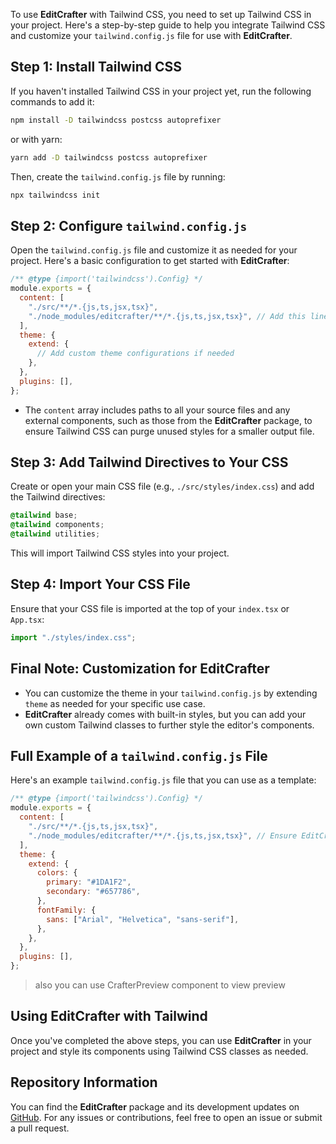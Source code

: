 To use **EditCrafter** with Tailwind CSS, you need to set up Tailwind CSS in your project. Here's a step-by-step guide to help you integrate Tailwind CSS and customize your `tailwind.config.js` file for use with **EditCrafter**.

## Step 1: Install Tailwind CSS

If you haven't installed Tailwind CSS in your project yet, run the following commands to add it:

```bash
npm install -D tailwindcss postcss autoprefixer
```

or with yarn:

```bash
yarn add -D tailwindcss postcss autoprefixer
```

Then, create the `tailwind.config.js` file by running:

```bash
npx tailwindcss init
```

## Step 2: Configure `tailwind.config.js`

Open the `tailwind.config.js` file and customize it as needed for your project. Here's a basic configuration to get started with **EditCrafter**:

```javascript
/** @type {import('tailwindcss').Config} */
module.exports = {
  content: [
    "./src/**/*.{js,ts,jsx,tsx}",
    "./node_modules/editcrafter/**/*.{js,ts,jsx,tsx}", // Add this line to include EditCrafter components
  ],
  theme: {
    extend: {
      // Add custom theme configurations if needed
    },
  },
  plugins: [],
};
```

- The `content` array includes paths to all your source files and any external components, such as those from the **EditCrafter** package, to ensure Tailwind CSS can purge unused styles for a smaller output file.

## Step 3: Add Tailwind Directives to Your CSS

Create or open your main CSS file (e.g., `./src/styles/index.css`) and add the Tailwind directives:

```css
@tailwind base;
@tailwind components;
@tailwind utilities;
```

This will import Tailwind CSS styles into your project.

## Step 4: Import Your CSS File

Ensure that your CSS file is imported at the top of your `index.tsx` or `App.tsx`:

```typescript
import "./styles/index.css";
```

## Final Note: Customization for **EditCrafter**

- You can customize the theme in your `tailwind.config.js` by extending `theme` as needed for your specific use case.
- **EditCrafter** already comes with built-in styles, but you can add your own custom Tailwind classes to further style the editor's components.

## Full Example of a `tailwind.config.js` File

Here's an example `tailwind.config.js` file that you can use as a template:

```javascript
/** @type {import('tailwindcss').Config} */
module.exports = {
  content: [
    "./src/**/*.{js,ts,jsx,tsx}",
    "./node_modules/editcrafter/**/*.{js,ts,jsx,tsx}", // Ensure EditCrafter components are included
  ],
  theme: {
    extend: {
      colors: {
        primary: "#1DA1F2",
        secondary: "#657786",
      },
      fontFamily: {
        sans: ["Arial", "Helvetica", "sans-serif"],
      },
    },
  },
  plugins: [],
};
```

> also you can use CrafterPreview component to view preview

## Using **EditCrafter** with Tailwind

Once you've completed the above steps, you can use **EditCrafter** in your project and style its components using Tailwind CSS classes as needed.

## Repository Information

You can find the **EditCrafter** package and its development updates on [GitHub](https://github.com/Md-Anamul-Haque/editcrafter.git). For any issues or contributions, feel free to open an issue or submit a pull request.
